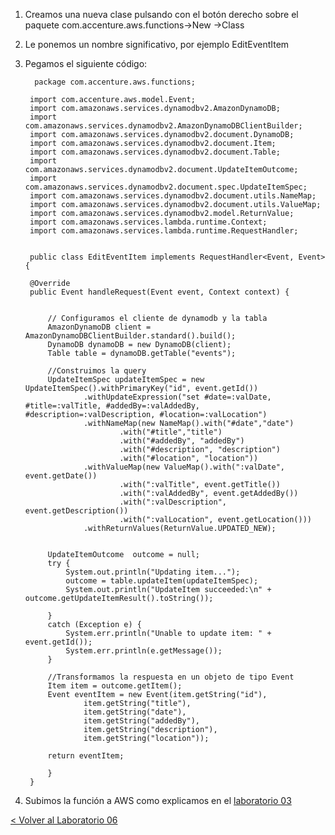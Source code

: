 
1. Creamos una nueva clase pulsando con el botón derecho sobre el paquete com.accenture.aws.functions->New ->Class
2. Le ponemos un nombre significativo, por ejemplo EditEventItem
3. Pegamos el siguiente código:

		 package com.accenture.aws.functions;
	
		import com.accenture.aws.model.Event;
		import com.amazonaws.services.dynamodbv2.AmazonDynamoDB;
		import com.amazonaws.services.dynamodbv2.AmazonDynamoDBClientBuilder;
		import com.amazonaws.services.dynamodbv2.document.DynamoDB;
		import com.amazonaws.services.dynamodbv2.document.Item;
		import com.amazonaws.services.dynamodbv2.document.Table;
		import com.amazonaws.services.dynamodbv2.document.UpdateItemOutcome;
		import com.amazonaws.services.dynamodbv2.document.spec.UpdateItemSpec;
		import com.amazonaws.services.dynamodbv2.document.utils.NameMap;
		import com.amazonaws.services.dynamodbv2.document.utils.ValueMap;
		import com.amazonaws.services.dynamodbv2.model.ReturnValue;
		import com.amazonaws.services.lambda.runtime.Context;
		import com.amazonaws.services.lambda.runtime.RequestHandler;
		
		
		public class EditEventItem implements RequestHandler<Event, Event> {
	  
		@Override
	    public Event handleRequest(Event event, Context context) {
	    	
		
			// Configuramos el cliente de dynamodb y la tabla    	    	 
			AmazonDynamoDB client = AmazonDynamoDBClientBuilder.standard().build();	    	
		    DynamoDB dynamoDB = new DynamoDB(client);
		    Table table = dynamoDB.getTable("events");
		    
		    //Construimos la query
		    UpdateItemSpec updateItemSpec = new UpdateItemSpec().withPrimaryKey("id", event.getId())
		    		.withUpdateExpression("set #date=:valDate, #title=:valTitle, #addedBy=:valAddedBy, #description=:valDescription, #location=:valLocation")
		    		.withNameMap(new NameMap().with("#date","date")
		    				.with("#title","title")
		    				.with("#addedBy", "addedBy")
		    				.with("#description", "description")
		    				.with("#location", "location"))
		    		.withValueMap(new ValueMap().with(":valDate", event.getDate())
		    				.with(":valTitle", event.getTitle())
		    				.with(":valAddedBy", event.getAddedBy())
		    				.with(":valDescription", event.getDescription())
		    				.with(":valLocation", event.getLocation()))
		    		.withReturnValues(ReturnValue.UPDATED_NEW);
		    		
		            
		    UpdateItemOutcome  outcome = null;
	        try {
	            System.out.println("Updating item...");
	            outcome = table.updateItem(updateItemSpec);
	            System.out.println("UpdateItem succeeded:\n" + outcome.getUpdateItemResult().toString());
	
	        }
	        catch (Exception e) {
	            System.err.println("Unable to update item: " + event.getId());
	            System.err.println(e.getMessage());
	        }
	        
	        //Transformamos la respuesta en un objeto de tipo Event 
	        Item item = outcome.getItem();
		    Event eventItem = new Event(item.getString("id"),
	    			item.getString("title"), 
	    			item.getString("date"), 
	    			item.getString("addedBy"), 
	    			item.getString("description"), 
	    			item.getString("location"));
		    
		    return eventItem;
	
	    	}
	   	}
	



5. Subimos la función a AWS como explicamos en el [laboratorio 03](../EventsList#subir-la-funci%C3%B3n-a-aws)


[< Volver al Laboratorio 06 ](../../lab-06#crear-endpoint-3) 